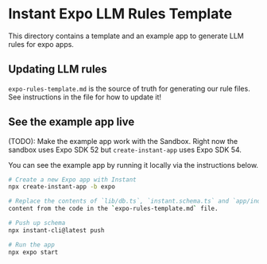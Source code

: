 # Instant Expo LLM Rules Template

This directory contains a template and an example app to generate LLM rules
for expo apps.

## Updating LLM rules

`expo-rules-template.md` is the source of truth for generating our rule files.
See instructions in the file for how to update it!

## See the example app live

(TODO): Make the example app work with the Sandbox. Right now the sandbox uses
Expo SDK 52 but `create-instant-app` uses Expo SDK 54.

You can see the example app by running it locally via the instructions below.

```bash
# Create a new Expo app with Instant
npx create-instant-app -b expo

# Replace the contents of `lib/db.ts`, `instant.schema.ts` and `app/index.tsx`, with the
content from the code in the `expo-rules-template.md` file.

# Push up schema
npx instant-cli@latest push

# Run the app
npx expo start
```
